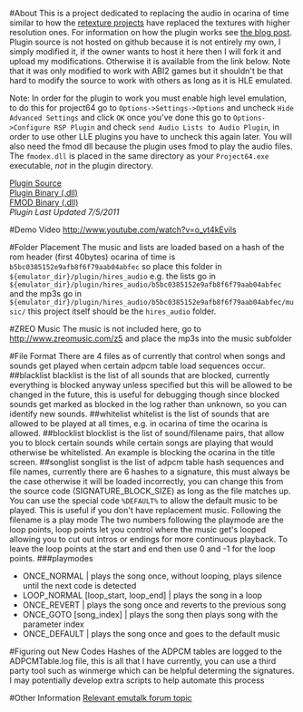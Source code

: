 #About
This is a project dedicated to replacing the audio in ocarina of time similar
to how the [retexture projects](http://www.n64redux.com/content/ocarina-time-community-retexture-project)
have replaced the textures with higher resolution ones. For information on how the plugin works 
see [the blog post](http://lowerboundofawesome.posterous.com/replacing-n64-rom-music-at-runtime). 
Plugin source is not hosted on github because it is not entirely my own, I simply modified
it, if the owner wants to host it here then I will fork it and upload my modifications. Otherwise 
it is available from the link below. Note that it was only modified to work 
with ABI2 games but it shouldn't be that hard to modify the source to work with
others as long as it is HLE emulated.

Note: In order for the plugin to work you must enable
high level emulation, to do this for project64 go to `Options->Settings->Options` and uncheck
`Hide Advanced Settings` and click `OK` once you've done this go to 
`Options->Configure RSP Plugin` and check `send Audio Lists to Audio Plugin`, in order to use
 other LLE plugins you have to uncheck this again later. You will also
need the fmod dll because the plugin uses fmod to play the audio files. The `fmodex.dll`
is placed in the same directory as your `Project64.exe` executable, _not_ in the plugin
directory.

[Plugin Source](http://www.ameerayoub.com/n64/AziAudioSrc0551w_sound_replacement.zip)<br />
[Plugin Binary (.dll)](http://www.ameerayoub.com/n64/AziSndReplace.dll)<br />
[FMOD Binary (.dll)](http://www.ameerayoub.com/n64/fmodex.dll)<br />
*Plugin Last Updated 7/5/2011*

#Demo Video
http://www.youtube.com/watch?v=o_vt4kEvils

#Folder Placement
The music and lists are loaded based on a hash of the rom header (first 40bytes)
ocarina of time is `b5bc0385152e9afb8f6f79aab04abfec` so place this folder in
`${emulator_dir}/plugin/hires_audio` e.g. the lists go in
`${emulator_dir}/plugin/hires_audio/b5bc0385152e9afb8f6f79aab04abfec` and the mp3s
go in `${emulator_dir}/plugin/hires_audio/b5bc0385152e9afb8f6f79aab04abfec/music/`
this project itself should be the `hires_audio` folder.

#ZREO Music
The music is not included here, go to http://www.zreomusic.com/z5 and place the mp3s
into the music subfolder

#File Format
There are 4 files as of currently that control when songs and sounds get played
when certain adpcm table load sequences occur.
##blacklist
blacklist is the list of all sounds that are blocked, currently everything is 
blocked anyway unless specified but this will be allowed to be changed in the future,
this is useful for debugging though since blocked sounds get marked as blocked in the log
rather than unknown, so you can identify new sounds.
##whitelist
whitelist is the list of sounds that are allowed to be played at all times, e.g.
in ocarina of time the ocarina is allowed.
##blocklist
blocklist is the list of sound/filename pairs, that allow you to block certain sounds
while certain songs are playing that would otherwise be whitelisted. An example is 
blocking the ocarina in the title screen.
##songlist
songlist is the list of adpcm table hash sequences and file names, currently there are 6 hashes
to a signature, this must always be the case otherwise it will be loaded incorrectly, you can
change this from the source code (SIGNATURE_BLOCK_SIZE) as long as the file matches up. You can use
the special code `%DEFAULT%` to allow the default music to be played. This is useful if you don't
have replacement music. Following the filename is a play mode
The two numbers following the playmode are the loop points, loop points
let you control where the music get's looped allowing you to cut out intros or endings for more
continuous playback. To leave the loop points at the start and end then use 0 and -1 for the loop
points. 
###playmodes
* ONCE_NORMAL | plays the song once, without looping, plays silence until the next code is detected
* LOOP_NORMAL [loop_start, loop_end] | plays the song in a loop
* ONCE_REVERT | plays the song once and reverts to the previous song
* ONCE_GOTO [song_index] | plays the song then plays song with the parameter index
* ONCE_DEFAULT | plays the song once and goes to the default music

#Figuring out New Codes
Hashes of the ADPCM tables are logged to the ADPCMTable.log file, this is all that
I have currently, you can use a third party tool such as winmerge which can be helpful determing
the signatures. I may potentially develop extra scripts to help automate this process

#Other Information
[Relevant emutalk forum topic](http://www.emutalk.net/threads/39580-Audio-Replacement-Projects/page4)
